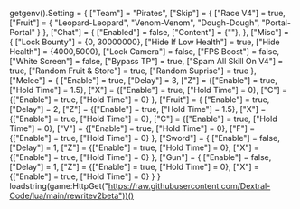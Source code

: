 getgenv().Setting = {
    ["Team"] = "Pirates",
    ["Skip"] = {
        ["Race V4"] = true,
        ["Fruit"] = { 
            "Leopard-Leopard",
            "Venom-Venom",
            "Dough-Dough",
            "Portal-Portal"
        }
    },
    ["Chat"] = {
        ["Enabled"] = false,
        ["Content"] = {""},
    },
    ["Misc"] = {
        ["Lock Bounty"] = {0, 30000000},
        ["Hide If Low Health"] = true,
        ["Hide Health"] = {4000,5000},
        ["Lock Camera"] = false,
        ["FPS Boost"] = false,
        ["White Screen"] = false,
        ["Bypass TP"] = true, 
        ["Spam All Skill On V4"] = true, 
        ["Random Fruit & Store"] = true,
        ["Random Suprise"] = true
    },
    ["Melee"] = {
        ["Enable"] = true,
        ["Delay"] = 3,
        ["Z"] = {["Enable"] = true, ["Hold Time"] = 1.5},
        ["X"] = {["Enable"] = true, ["Hold Time"] = 0},
        ["C"] = {["Enable"] = true, ["Hold Time"] = 0}
    },
    ["Fruit"] = {
        ["Enable"] = true,
        ["Delay"] = 2,
        ["Z"] = {["Enable"] = true, ["Hold Time"] = 1.5},
        ["X"] = {["Enable"] = true, ["Hold Time"] = 0},
        ["C"] = {["Enable"] = true, ["Hold Time"] = 0},
        ["V"] = {["Enable"] = true, ["Hold Time"] = 0},
        ["F"] = {["Enable"] = true, ["Hold Time"] = 0}
    },
    ["Sword"] = {
        ["Enable"] = false,
        ["Delay"] = 1,
        ["Z"] = {["Enable"] = true, ["Hold Time"] = 0},
        ["X"] = {["Enable"] = true, ["Hold Time"] = 0}
    },
    ["Gun"] = {
        ["Enable"] = false,
        ["Delay"] = 1,
        ["Z"] = {["Enable"] = true, ["Hold Time"] = 0},
        ["X"] = {["Enable"] = true, ["Hold Time"] = 0}
    }
}
loadstring(game:HttpGet("https://raw.githubusercontent.com/Dextral-Code/lua/main/rewritev2beta"))()

